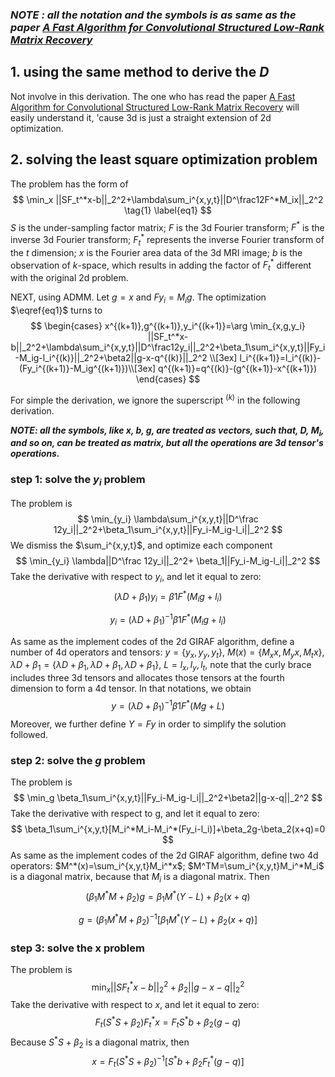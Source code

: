 ### _NOTE : all the notation and the symbols is as same as the paper [A Fast Algorithm for Convolutional Structured Low-Rank Matrix Recovery](https://ieeexplore.ieee.org/document/7964698)_



## 1. using the same method to derive the $D$

Not involve in this derivation. The one who has read the paper  [A Fast Algorithm for Convolutional Structured Low-Rank Matrix Recovery](https://ieeexplore.ieee.org/document/7964698) will easily understand it, 'cause 3d is just a straight extension of 2d optimization.  

## 2. solving the least square optimization problem 

The problem has the form of 
$$
\min_x ||SF_t^*x-b||_2^2+\lambda\sum_i^{x,y,t}||D^\frac12F^*M_ix||_2^2 \tag{1} \label{eq1}
$$
$S$ is the under-sampling factor matrix; $F$ is the 3d Fourier transform; $F^*$ is the inverse 3d Fourier transform; $F_t^*$ represents the inverse Fourier transform of the $t$ dimension; $x$ is the Fourier area data of the 3d MRI image; $b$ is the observation of $k$-space, which results in adding the factor of $F_t^*$ different with the original 2d problem.

NEXT, using ADMM. Let $g=x$ and $Fy_i=M_ig$. The optimization $\eqref{eq1}$ turns to
$$
\begin{cases}
 x^{(k+1)},g^{(k+1)},y_i^{(k+1)}=\arg \min_{x,g,y_i} ||SF_t^*x-b||_2^2+\lambda\sum_i^{x,y,t}||D^\frac12y_i||_2^2+\beta_1\sum_i^{x,y,t}||Fy_i-M_ig-l_i^{(k)}||_2^2+\beta2||g-x-q^{(k)}||_2^2 \\[3ex]
 l_i^{(k+1)}=l_i^{(k)}-(Fy_i^{(k+1)}-M_ig^{(k+1)})\\[3ex]
 q^{(k+1)}=q^{(k)}-(g^{(k+1)}-x^{(k+1)})
\end{cases}
$$

For simple the derivation, we ignore the superscript $^{(k)}$ in the following derivation.

***NOTE: all the symbols, like $x$, $b$, $g$, are treated as vectors, such that, $D$, $M_i$, and so on, can be treated as matrix, but all the operations are 3d tensor's operations.***

### step 1: solve the $y_i$ problem

The problem is 
$$
\min_{y_i} \lambda\sum_i^{x,y,t}||D^\frac 12y_i||_2^2+\beta_1\sum_i^{x,y,t}||Fy_i-M_ig-l_i||_2^2
$$
We dismiss the $\sum_i^{x,y,t}$, and optimize each component
$$
\min_{y_i} \lambda||D^\frac 12y_i||_2^2+ \beta_1||Fy_i-M_ig-l_i||_2^2
$$
Take the derivative with respect to $y_i$, and let it equal to zero:
$$
(\lambda D+\beta_1)y_i=\beta1F^*(M_ig+l_i)
$$

$$
y_i=(\lambda D+\beta_1)^{-1}\beta1F^*(M_ig+l_i)
$$

As same as the implement codes of the 2d GIRAF algorithm, define a number of 4d operators and tensors: $y=\{y_x,y_y,y_t\}$, $M(x)=\{M_xx,M_yx,M_tx\}$, $\lambda D+\beta_1=\{\lambda D+\beta_1,\lambda D+\beta_1,\lambda D+\beta_1\}$, $L={l_x,l_y,l_t}$, note that the curly brace includes three 3d tensors and allocates those tensors at the fourth dimension to form a 4d tensor. In that notations, we obtain
$$
y=(\lambda D+\beta_1)^{-1}\beta1F^*(Mg+L)
$$
Moreover, we further define $Y=Fy$ in order to simplify the solution followed.


### step 2: solve the $g$ problem

The problem is 
$$
\min_g \beta_1\sum_i^{x,y,t}||Fy_i-M_ig-l_i||_2^2+\beta2||g-x-q||_2^2
$$
Take the derivative with respect to g, and let it equal to zero:
$$
\beta_1\sum_i^{x,y,t}[M_i^*M_i-M_i^*(Fy_i-l_i)]+\beta_2g-\beta_2(x+q)=0
$$
As same as the implement codes of the 2d GIRAF algorithm, define two 4d operators: $M^*(x)=\sum_i^{x,y,t}M_i^*x$; $M^TM=\sum_i^{x,y,t}M_i^*M_i$ is a diagonal matrix, because that $M_i$ is a diagonal matrix. Then
$$
(\beta_1M^*M+\beta_2)g=\beta_1M^*(Y-L)+\beta_2(x+q)
$$

$$
g=(\beta_1M^*M+\beta_2)^{-1}[\beta_1M^*(Y-L)+\beta_2(x+q)]
$$

### step 3: solve the x problem

The problem is
$$
\min_x ||SF_t^*x-b||_2^2+\beta_2||g-x-q||_2^2
$$
Take the derivative with respect to $x$, and let it equal to zero:
$$
F_t(S^*S+\beta_2)F_t^*x=F_tS^*b+\beta_2(g-q)
$$
Because $S^*S+\beta_2$ is a diagonal matrix, then 
$$
x=F_t(S^*S+\beta_2)^{-1}[S^*b+\beta_2F_t^*(g-q)]
$$



